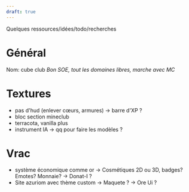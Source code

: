 ```yaml
---
draft: true
---
```


Quelques ressources/idées/todo/recherches

# Général
Nom: cube club
*Bon SOE, tout les domaines libres, marche avec MC*

# Textures 
- pas d'hud (enlever cœurs, armures)
  -> barre d'XP ?
- bloc section mineclub
- terracota, vanilla plus 
- instrument IA
  -> qq pour faire les modèles ? 

# Vrac
- système économique comme or
  -> Cosmétiques 2D ou 3D, badges?Emotes? Monnaie?
  -> Donat-I ?
- Site azuriom avec thème custom
  -> Maquete ?
  -> Ore Ui ?